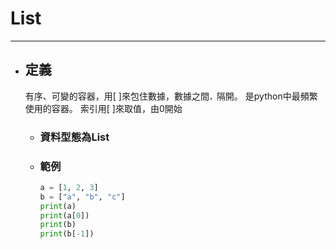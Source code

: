 # List
---

+ ## 定義
  有序、可變的容器，用[ ]來包住數據，數據之間`，`隔開。
  是python中最頻繁使用的容器。
  索引用[ ]來取值，由0開始

  + ### 資料型態為List
  + ### 範例
    ```python
    a = [1, 2, 3]
    b = ["a", "b", "c"]
    print(a)
    print(a[0])
    print(b)
    print(b[-1])
    ```